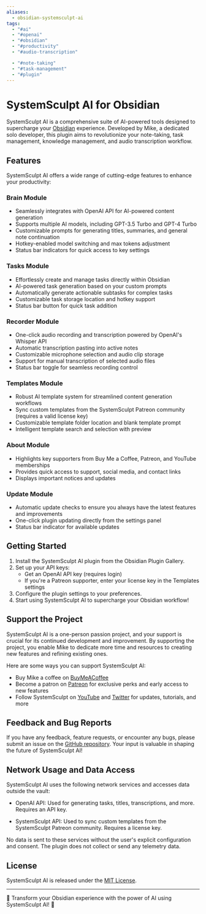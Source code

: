 ```yaml
---
aliases:
  - obsidian-systemsculpt-ai
tags:
  - "#ai"
  - "#openai"
  - "#obsidian"
  - "#productivity"
  - "#audio-transcription"

  - "#note-taking"
  - "#task-management"
  - "#plugin"
---
```

# SystemSculpt AI for Obsidian

SystemSculpt AI is a comprehensive suite of AI-powered tools designed to supercharge your [Obsidian](https://obsidian.md/) experience. Developed by Mike, a dedicated solo developer, this plugin aims to revolutionize your note-taking, task management, knowledge management, and audio transcription workflow.

## Features

SystemSculpt AI offers a wide range of cutting-edge features to enhance your productivity:

### Brain Module

- Seamlessly integrates with OpenAI API for AI-powered content generation
- Supports multiple AI models, including GPT-3.5 Turbo and GPT-4 Turbo
- Customizable prompts for generating titles, summaries, and general note continuation
- Hotkey-enabled model switching and max tokens adjustment
- Status bar indicators for quick access to key settings

### Tasks Module

- Effortlessly create and manage tasks directly within Obsidian
- AI-powered task generation based on your custom prompts
- Automatically generate actionable subtasks for complex tasks
- Customizable task storage location and hotkey support
- Status bar button for quick task addition

### Recorder Module

- One-click audio recording and transcription powered by OpenAI's Whisper API
- Automatic transcription pasting into active notes
- Customizable microphone selection and audio clip storage
- Support for manual transcription of selected audio files
- Status bar toggle for seamless recording control

### Templates Module

- Robust AI template system for streamlined content generation workflows
- Sync custom templates from the SystemSculpt Patreon community (requires a valid license key)
- Customizable template folder location and blank template prompt
- Intelligent template search and selection with preview

### About Module

- Highlights key supporters from Buy Me a Coffee, Patreon, and YouTube memberships
- Provides quick access to support, social media, and contact links
- Displays important notices and updates

### Update Module

- Automatic update checks to ensure you always have the latest features and improvements
- One-click plugin updating directly from the settings panel
- Status bar indicator for available updates

## Getting Started

1. Install the SystemSculpt AI plugin from the Obsidian Plugin Gallery.
2. Set up your API keys:
   - Get an OpenAI API key (requires login)
   - If you're a Patreon supporter, enter your license key in the Templates settings
3. Configure the plugin settings to your preferences.
4. Start using SystemSculpt AI to supercharge your Obsidian workflow!

## Support the Project

SystemSculpt AI is a one-person passion project, and your support is crucial for its continued development and improvement. By supporting the project, you enable Mike to dedicate more time and resources to creating new features and refining existing ones.

Here are some ways you can support SystemSculpt AI:

- Buy Mike a coffee on [BuyMeACoffee](https://www.buymeacoffee.com/SystemSculpt)
- Become a patron on [Patreon](https://www.patreon.com/SystemSculpt) for exclusive perks and early access to new features
- Follow SystemSculpt on [YouTube](https://www.youtube.com/systemsculpt) and [Twitter](https://x.com/systemsculpt) for updates, tutorials, and more

## Feedback and Bug Reports

If you have any feedback, feature requests, or encounter any bugs, please submit an issue on the [GitHub repository](https://github.com/SystemSculpt/obsidian-systemsculpt-ai/issues). Your input is valuable in shaping the future of SystemSculpt AI!

## Network Usage and Data Access

SystemSculpt AI uses the following network services and accesses data outside the vault:

- OpenAI API: Used for generating tasks, titles, transcriptions, and more. Requires an API key.

- SystemSculpt API: Used to sync custom templates from the SystemSculpt Patreon community. Requires a license key.

No data is sent to these services without the user's explicit configuration and consent. The plugin does not collect or send any telemetry data.

## License

SystemSculpt AI is released under the [MIT License](LICENSE).

---

🚀 Transform your Obsidian experience with the power of AI using SystemSculpt AI! 🧠
